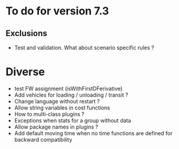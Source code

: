 # To do for version 7.3

## Exclusions
- Test and validation. What about scenario specific rules ?
  
# Diverse
- test FW assignment (isWithFirstDFerivative)
- Add vehicles for loading / unloading / transit ?
- Change language without restart ?
- Allow string variables in cost functions
- How to multi-class plugins ?
- Exceptions when stats for a group without data
- Allow package names in plugins ?
- Add default moving time when no time functions are defined for backward compatibility
